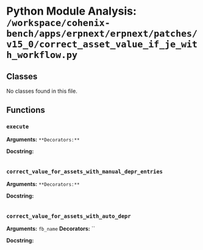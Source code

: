 # Python Module Analysis: `/workspace/cohenix-bench/apps/erpnext/erpnext/patches/v15_0/correct_asset_value_if_je_with_workflow.py`

## Classes

No classes found in this file.


## Functions

### `execute`
**Arguments:** ``
**Decorators:** ``

**Docstring:**
```

```
### `correct_value_for_assets_with_manual_depr_entries`
**Arguments:** ``
**Decorators:** ``

**Docstring:**
```

```
### `correct_value_for_assets_with_auto_depr`
**Arguments:** `fb_name`
**Decorators:** ``

**Docstring:**
```

```

